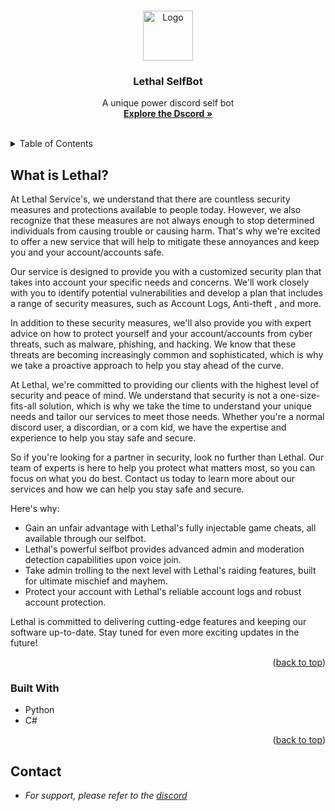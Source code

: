 <a name="readme-top"></a>


<!-- PROJECT LOGO -->
<br />
<div align="center">
  <a href="https://github.com/LethalServices">
    <img src="https://cdn.discordapp.com/attachments/968933480807407666/1112843933274357883/55d79e34f29aa985fc01ec63093bc98b.png" alt="Logo" width="80" height="80">
  </a>

  <h3 align="center">Lethal SelfBot</h3>

  <p align="center">
    A unique power discord self bot
    <br />
    <a href="https://discord.gg/lethals"><strong>Explore the Dscord »</strong></a>
    <br />
    <br />
  </p>
</div>


<!-- TABLE OF CONTENTS -->
<details>
  <summary>Table of Contents</summary>
  <ol>
    <li>
      <a href="#about-the-project">About The Project</a>
      <ul>
        <li><a href="#built-with">Built With</a></li>
      </ul>
    </li>
  </ol>
</details>

<!-- ABOUT THE PROJECT -->
## What is Lethal?

At Lethal Service's, we understand that there are countless security measures and protections available to people today. However, we also recognize that these measures are not always enough to stop determined individuals from causing trouble or causing harm. That's why we're excited to offer a new service that will help to mitigate these annoyances and keep you and your account/accounts safe.

Our service is designed to provide you with a customized security plan that takes into account your specific needs and concerns. We'll work closely with you to identify potential vulnerabilities and develop a plan that includes a range of security measures, such as Account Logs, Anti-theft , and more.

In addition to these security measures, we'll also provide you with expert advice on how to protect yourself and your account/accounts from cyber threats, such as malware, phishing, and hacking. We know that these threats are becoming increasingly common and sophisticated, which is why we take a proactive approach to help you stay ahead of the curve.

At Lethal, we're committed to providing our clients with the highest level of security and peace of mind. We understand that security is not a one-size-fits-all solution, which is why we take the time to understand your unique needs and tailor our services to meet those needs. Whether you're a normal discord user, a discordian, or a com kid, we have the expertise and experience to help you stay safe and secure.

So if you're looking for a partner in security, look no further than Lethal. Our team of experts is here to help you protect what matters most, so you can focus on what you do best. Contact us today to learn more about our services and how we can help you stay safe and secure.

Here's why:
* Gain an unfair advantage with Lethal's fully injectable game cheats, all available through our selfbot.
* Lethal's powerful selfbot provides advanced admin and moderation detection capabilities upon voice join.
* Take admin trolling to the next level with Lethal's raiding features, built for ultimate mischief and mayhem.
* Protect your account with Lethal's reliable account logs and robust account protection.

Lethal is committed to delivering cutting-edge features and keeping our software up-to-date. Stay tuned for even more exciting updates in the future!


<p align="right">(<a href="#readme-top">back to top</a>)</p>


### Built With

* Python
* C#

<p align="right">(<a href="#readme-top">back to top</a>)</p>

<!-- CONTACT -->
## Contact

* _For support, please refer to the [discord](https://discord.gg/lethals)_
